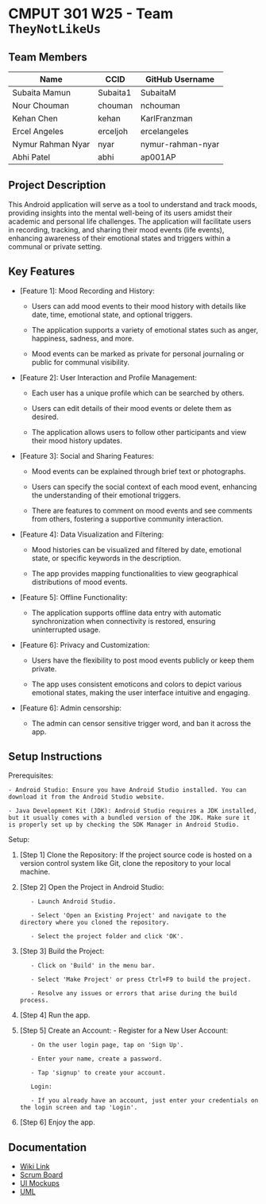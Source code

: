 # CMPUT 301 W25 - Team `TheyNotLikeUs`


## Team Members

| Name        | CCID   | GitHub Username |
| ----------- | ------ | --------------- |
| Subaita Mamun | Subaita1 | SubaitaM     |
| Nour Chouman | chouman | nchouman     |
| Kehan Chen | kehan | KarlFranzman     |
| Ercel Angeles | erceljoh | ercelangeles     |
| Nymur Rahman Nyar | nyar | nymur-rahman-nyar  |
| Abhi Patel | abhi | ap001AP    |


## Project Description

This Android application will serve as a tool to understand and track moods, providing insights into the mental well-being of its users amidst their academic and personal life challenges. The application will facilitate users in recording, tracking, and sharing their mood events (life events), enhancing awareness of their emotional states and triggers within a communal or private setting.

## Key Features

- [Feature 1]: Mood Recording and History:

    - Users can add mood events to their mood history with details like date, time, emotional state, and optional triggers.

    - The application supports a variety of emotional states such as anger, happiness, sadness, and more.

    - Mood events can be marked as private for personal journaling or public for communal visibility.
      
- [Feature 2]: User Interaction and Profile Management:
  
    - Each user has a unique profile which can be searched by others.

    - Users can edit details of their mood events or delete them as desired.

    - The application allows users to follow other participants and view their mood history updates.
      
- [Feature 3]: Social and Sharing Features:

    - Mood events can be explained through brief text or photographs.

    - Users can specify the social context of each mood event, enhancing the understanding of their emotional triggers.

    - There are features to comment on mood events and see comments from others, fostering a supportive community interaction.
      
- [Feature 4]: Data Visualization and Filtering:

    - Mood histories can be visualized and filtered by date, emotional state, or specific keywords in the description.

    - The app provides mapping functionalities to view geographical distributions of mood events.

- [Feature 5]: Offline Functionality:

    - The application supports offline data entry with automatic synchronization when connectivity is restored, ensuring uninterrupted usage.

- [Feature 6]: Privacy and Customization:

    - Users have the flexibility to post mood events publicly or keep them private.

    - The app uses consistent emoticons and colors to depict various emotional states, making the user interface intuitive and engaging.
      
- [Feature 6]: Admin censorship:
  
    - The admin can censor sensitive trigger word, and ban it across the app.

## Setup Instructions

Prerequisites:
   
    - Android Studio: Ensure you have Android Studio installed. You can download it from the Android Studio website.

    - Java Development Kit (JDK): Android Studio requires a JDK installed, but it usually comes with a bundled version of the JDK. Make sure it is properly set up by checking the SDK Manager in Android Studio.

Setup:

1. [Step 1] Clone the Repository: If the project source code is hosted on a version control system like Git, clone the repository to your local machine.
  
2. [Step 2] Open the Project in Android Studio:

          - Launch Android Studio.

          - Select 'Open an Existing Project' and navigate to the directory where you cloned the repository.

          - Select the project folder and click 'OK'.

3. [Step 3] Build the Project:

          - Click on 'Build' in the menu bar.

          - Select 'Make Project' or press Ctrl+F9 to build the project.

          - Resolve any issues or errors that arise during the build process.
   
4. [Step 4] Run the app.
   
5. [Step 5] Create an Account:
          - Register for a New User Account:

          - On the user login page, tap on 'Sign Up'.

          - Enter your name, create a password.

          - Tap 'signup' to create your account.

          Login:

          - If you already have an account, just enter your credentials on the login screen and tap 'Login'.
  
6. [Step 6] Enjoy the app.


## Documentation


- [Wiki Link](https://github.com/cmput301-w25/project-theynotlikeus/wiki)
- [Scrum Board](https://github.com/orgs/cmput301-w25/projects/39)
- [UI Mockups](https://github.com/cmput301-w25/project-theynotlikeus/wiki/UI-Mockups)
- [UML](https://github.com/cmput301-w25/project-theynotlikeus/wiki/UML)

